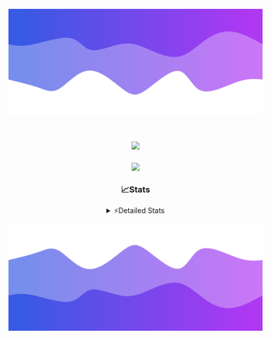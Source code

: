 ![Header](./header.png)
<div align="center">

<h1 align="center">
  <a href="https://git.io/typing-svg">
    <img src="https://readme-typing-svg.herokuapp.com/?lines=Hello,+There!+👋;This+is+chicho.;CEO+on+Hely+Development....;&center=true&size=25">
  </a>
</h1>
  
<p align="center">
  <img src="https://lanyard.cnrad.dev/api/852683595378196480" />
</p>

### 📈Stats
<details>
    <summary> ⚡Detailed Stats</summary>
    <br/>

<!--START_SECTION:waka-->
![Code Time](http://img.shields.io/badge/Code%20Time-258%20hrs%2032%20mins-blue)

![Profile Views](http://img.shields.io/badge/Profile%20Views-3-blue)

**🐱 My GitHub Data** 

> 📦 42.4 kB Used in GitHub's Storage 
 > 
> 🏆 22 Contributions in the Year 2023
 > 
> 🚫 Not Opted to Hire
 > 
> 📜 7 Public Repositories 
 > 
> 🔑 9 Private Repositories 
 > 
**I'm a Night 🦉** 

```text
🌞 Morning                15 commits          ██░░░░░░░░░░░░░░░░░░░░░░░   06.58 % 
🌆 Daytime                28 commits          ███░░░░░░░░░░░░░░░░░░░░░░   12.28 % 
🌃 Evening                110 commits         ████████████░░░░░░░░░░░░░   48.25 % 
🌙 Night                  75 commits          ████████░░░░░░░░░░░░░░░░░   32.89 % 
```
📅 **I'm Most Productive on Sunday** 

```text
Monday                   15 commits          ██░░░░░░░░░░░░░░░░░░░░░░░   06.58 % 
Tuesday                  44 commits          █████░░░░░░░░░░░░░░░░░░░░   19.30 % 
Wednesday                42 commits          █████░░░░░░░░░░░░░░░░░░░░   18.42 % 
Thursday                 26 commits          ███░░░░░░░░░░░░░░░░░░░░░░   11.40 % 
Friday                   33 commits          ████░░░░░░░░░░░░░░░░░░░░░   14.47 % 
Saturday                 23 commits          ███░░░░░░░░░░░░░░░░░░░░░░   10.09 % 
Sunday                   45 commits          █████░░░░░░░░░░░░░░░░░░░░   19.74 % 
```


📊 **This Week I Spent My Time On** 

```text
🕑︎ Time Zone: America/Argentina/Buenos_Aires

💬 Programming Languages: 
Python                   6 hrs 5 mins        ████████████░░░░░░░░░░░░░   46.23 % 
C#                       3 hrs 44 mins       ███████░░░░░░░░░░░░░░░░░░   28.39 % 
HTML                     2 hrs 16 mins       ████░░░░░░░░░░░░░░░░░░░░░   17.34 % 
Other                    33 mins             █░░░░░░░░░░░░░░░░░░░░░░░░   04.26 % 
JavaScript               16 mins             █░░░░░░░░░░░░░░░░░░░░░░░░   02.04 % 

🔥 Editors: 
VS Code                  8 hrs 51 mins       █████████████████░░░░░░░░   67.35 % 
Visual Studio            4 hrs 17 mins       ████████░░░░░░░░░░░░░░░░░   32.65 % 

🐱‍💻 Projects: 
Unknown Project          5 hrs 3 mins        ██████████░░░░░░░░░░░░░░░   38.39 % 
Hate                     4 hrs 17 mins       ████████░░░░░░░░░░░░░░░░░   32.65 % 
ocean-backend            2 hrs 25 mins       █████░░░░░░░░░░░░░░░░░░░░   18.46 % 
Coder                    1 hr 22 mins        ███░░░░░░░░░░░░░░░░░░░░░░   10.50 % 

💻 Operating System: 
Windows                  13 hrs 9 mins       █████████████████████████   100.00 % 
```

**I Mostly Code in JavaScript** 

```text
JavaScript               8 repos             █████████░░░░░░░░░░░░░░░░   34.78 % 
CSS                      4 repos             ████░░░░░░░░░░░░░░░░░░░░░   17.39 % 
HTML                     2 repos             ██░░░░░░░░░░░░░░░░░░░░░░░   08.70 % 
C#                       2 repos             ██░░░░░░░░░░░░░░░░░░░░░░░   08.70 % 
Batchfile                1 repo              █░░░░░░░░░░░░░░░░░░░░░░░░   04.35 % 
```




 Last Updated on 07/08/2023 19:09:29 UTC
<!--END_SECTION:waka-->
</details>

![Footer](./footer.png)
